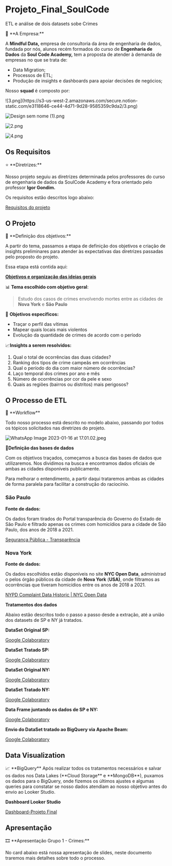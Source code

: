 # Projeto_Final_SoulCode
ETL e análise de dois datasets sobe Crimes

<aside>
🚀 **A Empresa:**

A **Mindful Data,** empresa de consultoria da área de engenharia de dados, fundada por nós, alunos recém formados do curso de **Engenharia de Dados** da **Soul Code Academy,** tem a proposta de atender à demanda de empresas no que se trata de:

- Data Migration;
- Processos de ETL;
- Produção de insights e dashboards para apoiar decisões de negócios;

Nosso **squad** é composto por:

</aside>
![3.png](https://s3-us-west-2.amazonaws.com/secure.notion-static.com/e3118646-ce44-4d71-9d28-9585359c9da2/3.png)

![Design sem nome (1).png](https://s3-us-west-2.amazonaws.com/secure.notion-static.com/ef78bf14-e393-460d-93b0-377dfc5a18c9/Design_sem_nome_(1).png)

![2.png](https://s3-us-west-2.amazonaws.com/secure.notion-static.com/8c39b4c0-2e0b-4e8d-93c8-3d306887edc3/2.png)

![4.png](https://s3-us-west-2.amazonaws.com/secure.notion-static.com/72559785-117d-443a-a1f8-aa66b4c116cb/4.png)

## Os Requisitos

<aside>
⭐ **Diretrizes:**

Nosso projeto seguiu as diretrizes determinada pelos professores do curso de engenharia de dados da SoulCode Academy e fora orientado pelo professor **Igor Gondim.** 

Os requisitos estão descritos logo abaixo:

[Requisitos do projeto](https://www.notion.so/Requisitos-do-projeto-7d9f86f72b5943e88e9c6c0ce9970a88)

</aside>

## O Projeto

<aside>
📌 **Definição dos objetivos:**

A partir do tema, passamos a etapa de definição dos objetivos e criação de insights preliminares para atender às expectativas das diretrizes passadas pelo proposto do projeto.

Essa etapa está contida aqui:

[**Objetivos e organização das ideias gerais**](https://www.notion.so/Objetivos-e-organiza-o-das-ideias-gerais-c971c8ee5b464d53a76c2474b5f3a1ac)

📊 **Tema escolhido com objetivo geral**:

> Estudo dos casos de crimes envolvendo mortes entre as cidades de **Nova York** e **São Paulo**
> 

📑 **Objetivos específicos:**

- Traçar o perfil das vítimas
- Mapear quais locais mais violentos
- Evolução da quantidade de crimes de acordo com o período

📈**Insights a serem resolvidos:**

1. Qual o total de ocorrências das duas cidades?
2. Ranking dos tipos de crime campeãs em ocorrências
3. Qual o período do dia com maior número de ocorrências?
4. Laço temporal dos crimes por ano e mês
5. Número de ocorrências por cor da pele e sexo
6. Quais as regiões (bairros ou distritos) mais perigosos?
</aside>

## O Processo de ETL

<aside>
📌 **Workflow**

Todo nosso processo está descrito no modelo abaixo, passando por todos os tópicos solicitados nas diretrizes do projeto.

![WhatsApp Image 2023-01-16 at 17.01.02.jpeg](https://s3-us-west-2.amazonaws.com/secure.notion-static.com/c588b1f8-1273-4620-8369-9a0a0831b3cc/WhatsApp_Image_2023-01-16_at_17.01.02.jpeg)

📄**Definição das bases de dados**

Com os objetivos traçados, começamos a busca das bases de dados que utilizaremos. Nos dividimos na busca e encontramos dados oficiais de ambas as cidades disponíveis publicamente. 

Para melhorar o entendimento, a partir daqui trataremos ambas as cidades de forma paralela para facilitar a construção do raciocínio.

### **São Paulo**

**Fonte de dados:**

Os dados foram tirados do Portal transparência do Governo do Estado de São Paulo e filtrado apenas os crimes com homicídios para a cidade de São Paulo, dos anos de 2018 a 2021.

[Segurança Pública - Transparência](http://www.ssp.sp.gov.br/transparenciassp/Consulta.aspx)

### **Nova York**

**Fonte de dados:**

Os dados escolhidos estão disponíveis no site **NYC Open Data**, administrado pelos órgão públicos da cidade de **Nova York** (**USA)**, onde filtramos as ocorrências que tiveram homicídios entre os anos de 2018 a 2021.

[NYPD Complaint Data Historic | NYC Open Data](https://data.cityofnewyork.us/Public-Safety/NYPD-Complaint-Data-Historic/qgea-i56i)

**Tratamentos dos dados**

Abaixo estão descritos todo o passo a passo desde a extração, até a união dos datasets de SP e NY já tratados.

**DataSet Original SP:** 

[Google Colaboratory](https://colab.research.google.com/drive/1eV38I-n5OIjpW3-0Sq5ZufqgKW2t4xcm#scrollTo=vlvmxhs9gz3i)

**DataSet Tratado SP:**

[Google Colaboratory](https://colab.research.google.com/drive/13qLkbFJe_wSJGXic6iynm9PdZQha2qqc?usp=sharing#scrollTo=YJi1DahFj2JA)

**DataSet Original NY:** 

[Google Colaboratory](https://colab.research.google.com/drive/1SaJsTqgnlMG1bhi3EAuSWcgQbvKC_9HN?usp=sharing)

**DataSet Tratado NY:**

[Google Colaboratory](https://colab.research.google.com/drive/18xT-9DM1DLl5xQUe94PORFBuSxu8JbRa?usp=sharing)

**Data Frame juntando os dados de SP e NY:**

[Google Colaboratory](https://colab.research.google.com/drive/10DKEuS-6YmLVSqLintBcaIJbX1kr-85A?usp=sharing)

**Envio do DataSet tratado ao BigQuery via Apache Beam:**

[Google Colaboratory](https://colab.research.google.com/drive/1_AGCOsc5T1UfPD9jaMlxC7f-F0B2FCJH?usp=sharing)

</aside>

## Data Visualization

<aside>
📈 **BigQuery**
Após realizar todos os tratamentos necessários e salvar os dados nos Data Lakes (**Cloud Storage** e **MongoDB**), puxamos os dados para o BigQuery, onde fizemos os últimos ajustes e algumas queries para constatar se nosso dados atendiam ao nosso objetivo antes do envio ao Looker Studio.

**Dashboard Looker Studio**

[Dashboard-Projeto Final](https://datastudio.google.com/reporting/2ecaecd3-dde9-4171-8a27-c5c589a6daed)

</aside>

## Apresentação

<aside>
🎞️ **Apresentação Grupo 1 - Crimes:**

No card abaixo está nossa apresentação de slides, neste documento traremos mais detalhes sobre todo o processo.

</aside>
